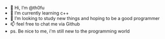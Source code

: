 - 👋 Hi, I’m @th0fu
- 🌱 I’m currently learning c++
- 💞️ I’m looking to study new things and hoping to be a good programmer
- 📫 feel free to chat me via Github
- ps. Be nice to me, i'm still new to the programming world
<!---
th0fu/th0fu is a ✨ special ✨ repository because its `README.md` (this file) appears on your GitHub profile.
You can click the Preview link to take a look at your changes.
--->
